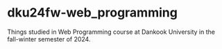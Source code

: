 # dku24fw-web_programming
Things studied in Web Programming course at Dankook University in the fall-winter semester of 2024.
